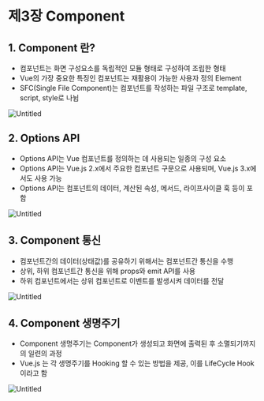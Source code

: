 # 제3장 Component

## 1. Component 란?

- 컴포넌트는 화면 구성요소를 독립적인 모듈 형태로 구성하여 조립한 형태
- Vue의 가장 중요한 특징인 컴포넌트는 재활용이 가능한 사용자 정의 Element
- SFC(Single File Component)는 컴포넌트를 작성하는 파일 구조로 template, script, style로 나뉨

![Untitled](https://user-images.githubusercontent.com/111489860/235606157-2b74f4a2-17b8-4708-be6c-63400b208834.png)

## 2. Options API

- Options API는 Vue 컴포넌트를 정의하는 데 사용되는 일종의 구성 요소
- Options API는 Vue.js 2.x에서 주요한 컴포넌트 구문으로 사용되며, Vue.js 3.x에서도 사용 가능
- Options API는 컴포넌트의 데이터, 계산된 속성, 메서드, 라이프사이클 훅 등이 포함

![Untitled](https://user-images.githubusercontent.com/111489860/235606052-d20bdcf1-328b-4df3-9893-19c4b03ff92f.png)

## 3. Component 통신

- 컴포넌트간의 데이터(상태값)를 공유하기 위해서는 컴포넌트간 통신을 수행
- 상위, 하위 컴포넌트간 통신을 위해 props와 emit API를 사용
- 하위 컴포넌트에서는 상위 컴포넌트로 이벤트를 발생시켜 데이터를 전달

![Untitled](https://user-images.githubusercontent.com/111489860/235606090-0c989e2e-7662-4efb-8295-09d43ceed94d.png)

## 4. Component 생명주기

- Component 생명주기는 Component가 생성되고 화면에 출력된 후 소멸되기까지의 일련의 과정
- Vue.js 는 각 생명주기를 Hooking 할 수 있는 방법을 제공, 이를 LifeCycle Hook이라고 함

![Untitled](https://user-images.githubusercontent.com/111489860/235606139-9ddc5a01-bc5e-4ebf-90f1-38b384c84a2f.png)

